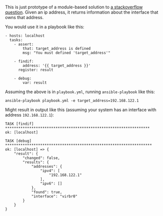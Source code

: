 This is just prototype of a module-based solution to [a stackoverflow
question](https://stackoverflow.com/questions/45659201/).  Given an ip
address, it returns information about the interface that owns that
address.

You would use it in a playbook like this:

```
- hosts: localhost
  tasks:
    - assert:
        that: target_address is defined
        msg: "You must defined 'target_address'"

    - findif:
        address: '{{ target_address }}'
      register: result

    - debug:
        var: result
```

Assuming the above is in `playbook.yml`, running `ansible-playbook`
like this:

```
ansible-playbook playbook.yml -e target_address=192.168.122.1
```

Might result in output like this (assuming your system has an
interface with address `192.168.122.1`):

```
TASK [findif] ******************************************************************
ok: [localhost]

TASK [debug] *******************************************************************
ok: [localhost] => {
    "result": {
        "changed": false,
        "results": {
            "addresses": {
                "ipv4": [
                    "192.168.122.1"
                ],
                "ipv6": []
            },
            "found": true,
            "interface": "virbr0"
        }
    }
}
```
